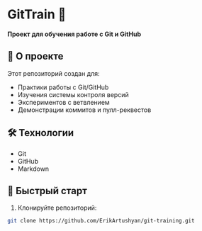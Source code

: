 # GitTrain 🚂

**Проект для обучения работе с Git и GitHub**  

## 📌 О проекте

Этот репозиторий создан для:
- Практики работы с Git/GitHub
- Изучения системы контроля версий
- Экспериментов с ветвлением
- Демонстрации коммитов и пулл-реквестов

## 🛠️ Технологии
- Git
- GitHub
- Markdown

## 🚀 Быстрый старт

1. Клонируйте репозиторий:
```bash
git clone https://github.com/ErikArtushyan/git-training.git
